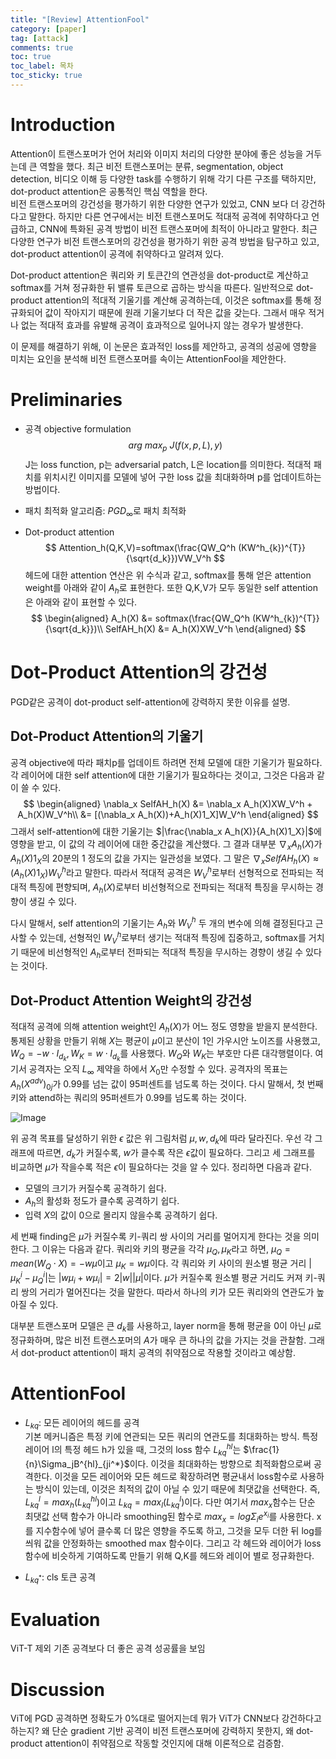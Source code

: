 ```yaml
---
title: "[Review] AttentionFool"
category: [paper]
tag: [attack]
comments: true
toc: true
toc_label: 목차
toc_sticky: true
---
```

# Introduction
Attention이 트랜스포머가 언어 처리와 이미지 처리의 다양한 분야에 좋은 성능을 거두는데 큰 역할을 했다.
최근 비전 트랜스포머는 분류, segmentation, object detection, 비디오 이해 등 다양한 task를 수행하기 위해 각기 다른 구조를 택하지만,
dot-product attention은 공통적인 핵심 역할을 한다.   
비전 트랜스포머의 강건성을 평가하기 위한 다양한 연구가 있었고, CNN 보다 더 강건하다고 말한다.
하지만 다른 연구에서는 비전 트랜스포머도 적대적 공격에 취약하다고 언급하고, CNN에 특화된 공격 방법이 비전 트랜스포머에 최적이 아니라고 말한다.
최근 다양한 연구가 비전 트랜스포머의 강건성을 평가하기 위한 공격 방법을 탐구하고 있고, dot-product attention이 공격에 취약하다고 알려져 있다.

Dot-product attention은 쿼리와 키 토큰간의 연관성을 dot-product로 계산하고 softmax를 거쳐 정규화한 뒤 밸류 토큰으로 곱하는 방식을 따른다.
일반적으로 dot-product attention의 적대적 기울기를 계산해 공격하는데, 이것은 softmax를 통해 정규화되어 값이 작아지기 때문에 원래 기울기보다 더 작은 값을 갖는다.
그래서 매우 적거나 없는 적대적 효과를 유발해 공격이 효과적으로 일어나지 않는 경우가 발생한다.

이 문제를 해결하기 위해, 이 논문은 효과적인 loss를 제안하고, 공격의 성공에 영향을 미치는 요인을 분석해 비전 트랜스포머를 속이는 AttentionFool을 제안한다.

# Preliminaries
* 공격 objective formulation
$$arg\ max_p\ J(f(x,p,L), y)$$
J는 loss function, p는 adversarial patch, L은 location를 의미한다. 적대적 패치를 위치시킨 이미지를 모델에 넣어 구한 loss 값을 최대화하며 p를 업데이트하는 방법이다.

* 패치 최적화 알고리즘: $PGD_\infty$로 패치 최적화

* Dot-product attention
$$
Attention_h(Q,K,V)=softmax(\frac{QW_Q^h (KW^h_{k})^{T}}{\sqrt{d_k}})VW_V^h
$$
헤드에 대한 attention 연산은 위 수식과 같고, softmax를 통해 얻은 attention weight를 아래와 같이 $A_h$로 표현한다.
또한 Q,K,V가 모두 동일한 self attention은 아래와 같이 표현할 수 있다.
$$
\begin{aligned}
A_h(X) &= softmax(\frac{QW_Q^h (KW^h_{k})^{T}}{\sqrt{d_k}})\\
SelfAH_h(X) &= A_h(X)XW_V^h
\end{aligned}
$$

# Dot-Product Attention의 강건성
PGD같은 공격이 dot-product self-attention에 강력하지 못한 이유를 설명.

## Dot-Product Attention의 기울기
공격 objective에 따라 패치p를 업데이트 하려면 전체 모델에 대한 기울기가 필요하다. 각 레이어에 대한 self attention에 대한 기울기가 필요하다는 것이고, 그것은 다음과 같이 쓸 수 있다.
$$
\begin{aligned}
\nabla_x SelfAH_h(X) &= \nabla_x A_h(X)XW_V^h + A_h(X)W_V^h\\
&= [(\nabla_x A_h(X))+A_h(X)1_X]W_V^h
\end{aligned}
$$
그래서 self-attention에 대한 기울기는 $|\frac{\nabla_x A_h(X)}{A_h(X)1_X}|$에 영향을 받고, 이 값의 각 레이어에 대한 중간값을 계산했다.
그 결과 대부분 $\nabla_x A_h(X)$가 $A_h(X)1_X$의 20분의 1 정도의 값을 가지는 일관성을 보였다.
그 말은 $\nabla_x SelfAH_h(X) \approx (A_h(X)1_X)W_V^h$라고 말한다. 
따라서 적대적 공격은 $W_V^h$로부터 선형적으로 전파되는 적대적 특징에 편향되며, $A_h(X)$로부터 비선형적으로 전파되는 적대적 특징을 무시하는 경향이 생길 수 있다.

다시 말해서, self attention의 기울기는 $A_h$와 $W_V^h$ 두 개의 변수에 의해 결정된다고 근사할 수 있는데, 선형적인 $W_V^h$로부터 생기는 적대적 특징에 집중하고, 
softmax를 거치기 때문에 비선형적인 $A_h$로부터 전파되는 적대적 특징을 무시하는 경향이 생길 수 있다는 것이다.

## Dot-Product Attention Weight의 강건성
적대적 공격에 의해 attention weight인 $A_h(X)$가 어느 정도 영향을 받을지 분석한다. 통제된 상황을 만들기 위해 $X$는 평균이 $\mu$이고 분산이 1인 가우시안 노이즈를 사용했고, $W_Q=-w\cdot I_{d_k}, W_K=w\cdot I_{d_k}$를 사용했다.
$W_Q$와 $W_K$는 부호만 다른 대각행렬이다.
여기서 공격자는 오직 $L_\infty$ 제약을 하에서 $X_0$만 수정할 수 있다.
공격자의 목표는 $A_h(X^{adv})_{0j}$가 0.99를 넘는 값이 95퍼센트를 넘도록 하는 것이다. 다시 말해서, 첫 번째 키와 attend하는 쿼리의 95퍼센트가 0.99를 넘도록 하는 것이다.

![Image](https://github.com/user-attachments/assets/8f631b99-b839-42d5-b699-dca6a04f9de5)

위 공격 목표를 달성하기 위한 $\epsilon$ 값은 위 그림처럼 $\mu, w, d_k$에 따라 달라진다.
우선 각 그래프에 따르면, $d_k$가 커질수록, $w$가 클수록 작은 $\epsilon$값이 필요하다. 그리고 세 그래프를 비교하면 $\mu$가 작을수록 적은 $\epsilon$이 필요하다는 것을 알 수 있다.
정리하면 다음과 같다.
* 모델의 크기가 커질수록 공격하기 쉽다.
* $A_h$의 활성화 정도가 클수록 공격하기 쉽다.
* 입력 $X$의 값이 0으로 몰리지 않을수록 공격하기 쉽다.

세 번째 finding은 $\mu$가 커질수록 키-쿼리 쌍 사이의 거리를 멀어지게 한다는 것을 의미한다. 그 이유는 다음과 같다.
쿼리와 키의 평균을 각각 $\mu_Q, \mu_K$라고 하면, $\mu_Q=mean(W_Q\cdot X)=-w\mu$이고 $\mu_K=w\mu$이다.
각 쿼리와 키 사이의 원소별 평균 거리 $|\mu_K^i-\mu_Q^i|$는 $|w\mu_i + w\mu_i| = 2|w||\mu|$이다.
$\mu$가 커질수록 원소별 평균 거리도 커져 키-쿼리 쌍의 거리가 멀어진다는 것을 말한다.
따라서 하나의 키가 모든 쿼리와의 연관도가 높아질 수 있다.

대부분 트랜스포머 모델은 큰 $d_k$를 사용하고, layer norm을 통해 평균을 0이 아닌 $\mu$로 정규화하며, 많은 비전 트랜스포머의 $A$가 매우 큰 하나의 값을 가지는 것을 관찰함.
그래서 dot-product attention이 패치 공격의 취약점으로 작용할 것이라고 예상함.

# AttentionFool
* $L_{kq}$: 모든 레이어의 헤드를 공격   
기본 메커니즘은 특정 키에 연관되는 모든 쿼리의 연관도를 최대화하는 방식.
특정 레이어 l의 특정 헤드 h가 있을 때, 그것의 loss 함수 $L^{hl}_{kq}$는 $\frac{1}{n}\Sigma_jB^{hl}_{ji^*}$이다. 이것을 최대화하는 방향으로 최적화함으로써 공격한다.
이것을 모든 레이어와 모든 헤드로 확장하려면 평균내서 loss함수로 사용하는 방식이 있는데, 이것은 최적의 값이 아닐 수 있기 때문에 최댓값을 선택한다.
즉, $L^l_{kq}=max_h(L^{hl}_{kq})$이고 $L_{kq}=max_l(L^l_{kq})$이다. 다만 여기서 $max_x$함수는 단순 최댓값 선택 함수가 아니라 smoothing된 함수로 $max_x=log\Sigma_ie^{x_i}$를 사용한다.
x를 지수함수에 넣어 클수록 더 많은 영향을 주도록 하고, 그것을 모두 더한 뒤 log를 씌워 값을 안정화하는 smoothed max 함수이다.
그리고 각 헤드와 레이어가 loss 함수에 비슷하게 기여하도록 만들기 위해 Q,K를 헤드와 레이어 별로 정규화한다.

* $L_{kq^*}$: cls 토큰 공격

# Evaluation
ViT-T 제외 기존 공격보다 더 좋은 공격 성공률을 보임
# Discussion
ViT에 PGD 공격하면 정확도가 0%대로 떨어지는데 뭐가 ViT가 CNN보다 강건하다고 하는지?
왜 단순 gradient 기반 공격이 비전 트랜스포머에 강력하지 못한지, 왜 dot-product attention이 취약점으로 작동할 것인지에 대해 이론적으로 검증함.